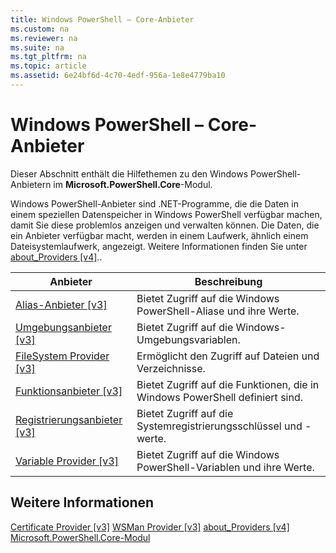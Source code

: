 ```yaml
---
title: Windows PowerShell – Core-Anbieter
ms.custom: na
ms.reviewer: na
ms.suite: na
ms.tgt_pltfrm: na
ms.topic: article
ms.assetid: 6e24bf6d-4c70-4edf-956a-1e8e4779ba10
---
```

# Windows PowerShell – Core-Anbieter
Dieser Abschnitt enthält die Hilfethemen zu den Windows PowerShell-Anbietern im **Microsoft.PowerShell.Core**-Modul.

Windows PowerShell-Anbieter sind .NET-Programme, die die Daten in einem speziellen Datenspeicher in Windows PowerShell verfügbar machen, damit Sie diese problemlos anzeigen und verwalten können. Die Daten, die ein Anbieter verfügbar macht, werden in einem Laufwerk, ähnlich einem Dateisystemlaufwerk, angezeigt. Weitere Informationen finden Sie unter [about_Providers [v4]](https://technet.microsoft.com/en-us/library/2d9b3f32-be78-49ad-a547-21231c803242)..

|Anbieter|Beschreibung|
|------------|---------------|
|[Alias-Anbieter [v3]](https://technet.microsoft.com/en-us/library/dce3f872-aeff-4eb2-8b38-876cd612fc29)|Bietet Zugriff auf die Windows PowerShell-Aliase und ihre Werte.|
|[Umgebungsanbieter [v3]](https://technet.microsoft.com/en-us/library/94fcd05d-e702-4706-9b7d-ad7e5fd0ec09)|Bietet Zugriff auf die Windows-Umgebungsvariablen.|
|[FileSystem Provider [v3]](https://technet.microsoft.com/en-us/library/0e494537-dfdf-437a-8b27-c21e30aa1f9f)|Ermöglicht den Zugriff auf Dateien und Verzeichnisse.|
|[Funktionsanbieter [v3]](https://technet.microsoft.com/en-us/library/7dfc92f4-9a88-4399-978d-6d5d224b3e76)|Bietet Zugriff auf die Funktionen, die in Windows PowerShell definiert sind.|
|[Registrierungsanbieter [v3]](https://technet.microsoft.com/en-us/library/d3c8013c-8caa-48d7-9feb-bfef0d95926e)|Bietet Zugriff auf die Systemregistrierungsschlüssel und -werte.|
|[Variable Provider [v3]](https://technet.microsoft.com/en-us/library/78dbcbbd-7946-4b9b-b75b-146f247f821c)|Bietet Zugriff auf die Windows PowerShell-Variablen und ihre Werte.|

## Weitere Informationen
[Certificate Provider [v3]](https://technet.microsoft.com/en-us/library/3f743541-d0c6-4670-809a-b16fb01f7c4d)
[WSMan Provider [v3]](https://technet.microsoft.com/en-us/library/4c3d8d36-4f7a-4211-996f-64110e4b2eb7)
[about_Providers [v4]](https://technet.microsoft.com/en-us/library/2d9b3f32-be78-49ad-a547-21231c803242)
[Microsoft.PowerShell.Core-Modul](Microsoft.PowerShell.Core-Module.md)



<!--HONumber=May16_HO2-->



